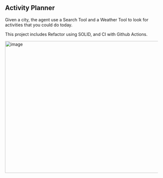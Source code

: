 
## Activity Planner

Given a city, the agent use a Search Tool and a Weather Tool to look for activities that you could do today.

This project includes Refactor using SOLID, and CI with Github Actions.

<img width="846" height="435" alt="image" src="https://github.com/user-attachments/assets/4365cc8a-641b-4b73-a2c1-3f2e3e90f449" />
